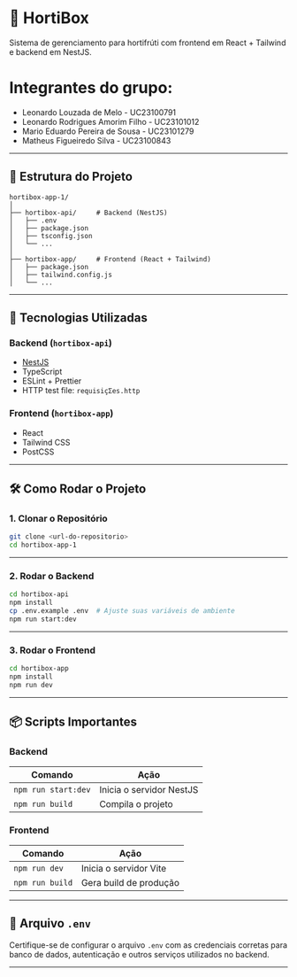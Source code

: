 # 🥬 HortiBox

Sistema de gerenciamento para hortifrúti com frontend em React + Tailwind e backend em NestJS.

#
# Integrantes do grupo:
- Leonardo Louzada de Melo - UC23100791
- Leonardo Rodrigues Amorim Filho - UC23101012
- Mario Eduardo Pereira de Sousa - UC23101279
- Matheus Figueiredo Silva - UC23100843
---

## 📁 Estrutura do Projeto

```
hortibox-app-1/
│
├── hortibox-api/     # Backend (NestJS)
│   ├── .env
│   ├── package.json
│   ├── tsconfig.json
│   └── ...
│
├── hortibox-app/     # Frontend (React + Tailwind)
│   ├── package.json
│   ├── tailwind.config.js
│   └── ...
```

---

## 🚀 Tecnologias Utilizadas

### Backend (`hortibox-api`)
- [NestJS](https://nestjs.com/)
- TypeScript
- ESLint + Prettier
- HTTP test file: `requisiçΣes.http`

### Frontend (`hortibox-app`)
- React
- Tailwind CSS
- PostCSS

---

## 🛠️ Como Rodar o Projeto

### 1. Clonar o Repositório

```bash
git clone <url-do-repositorio>
cd hortibox-app-1
```

---

### 2. Rodar o Backend

```bash
cd hortibox-api
npm install
cp .env.example .env  # Ajuste suas variáveis de ambiente
npm run start:dev
```

---

### 3. Rodar o Frontend

```bash
cd hortibox-app
npm install
npm run dev
```

---

## 📦 Scripts Importantes

### Backend

| Comando             | Ação                     |
| ------------------- | ------------------------ |
| `npm run start:dev` | Inicia o servidor NestJS |
| `npm run build`     | Compila o projeto        |

### Frontend

| Comando         | Ação                   |
| --------------- | ---------------------- |
| `npm run dev`   | Inicia o servidor Vite |
| `npm run build` | Gera build de produção |

---

## 🔐 Arquivo `.env`

Certifique-se de configurar o arquivo `.env` com as credenciais corretas para banco de dados, autenticação e outros serviços utilizados no backend.

---


